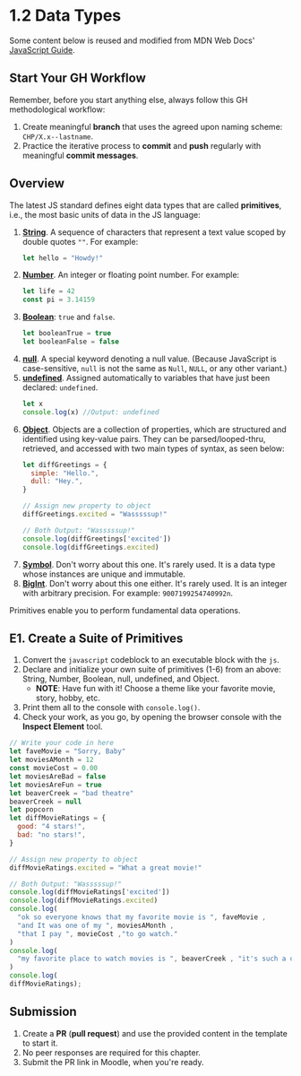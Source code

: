 # 1.2 Data Types

<p class="cite_small">
  Some content below is reused and modified from MDN Web Docs' <a href="https://developer.mozilla.org/en-US/docs/Web/JavaScript/Guide/" target="_blank" rel="noopenner noreferrer">JavaScript Guide</a>.
</p>

## Start Your GH Workflow

Remember, before you start anything else, always follow this GH methodological workflow:

1. Create meaningful **branch** that uses the agreed upon naming scheme: `CHP/X.x--lastname`.
2. Practice the iterative process to **commit** and **push** regularly with meaningful **commit messages**.

## Overview

The latest JS standard defines eight data types that are called **primitives**, i.e., the most basic units of data in the JS language:

1. [**String**](https://developer.mozilla.org/en-US/docs/Glossary/String). A sequence of characters that represent a text value scoped by double quotes `""`. For example:
    ```javascript
    let hello = "Howdy!"
    ```
2. [**Number**](https://developer.mozilla.org/en-US/docs/Glossary/Number). An integer or floating point number. For example:
    ```javascript
    let life = 42
    const pi = 3.14159
    ```
3. [**Boolean**](https://developer.mozilla.org/en-US/docs/Glossary/Boolean): `true` and `false`.
    ```javascript
    let booleanTrue = true
    let booleanFalse = false
    ```
4. [**null**](https://developer.mozilla.org/en-US/docs/Glossary/Null). A special keyword denoting a null value. (Because JavaScript is case-sensitive, `null` is not the same as `Null`, `NULL`, or any other variant.)
5. [**undefined**](https://developer.mozilla.org/en-US/docs/Glossary/Undefined). Assigned automatically to variables that have just been declared: `undefined`.
    ```javascript
    let x
    console.log(x) //Output: undefined
    ```
6. [**Object**](https://developer.mozilla.org/en-US/docs/Glossary/Object). Objects are a collection of properties, which are structured and identified using key-value pairs. They can be parsed/looped-thru, retrieved, and accessed with two main types of syntax, as seen below:
    ```javascript
    let diffGreetings = {
      simple: "Hello.",
      dull: "Hey.",
    }

    // Assign new property to object
    diffGreetings.excited = "Wasssssup!"

    // Both Output: "Wasssssup!"
    console.log(diffGreetings['excited'])
    console.log(diffGreetings.excited)
    ```
7. [**Symbol**](/en-US/docs/Web/JavaScript/Reference/Global_Objects/Symbol). Don't worry about this one. It's rarely used. It is a data type whose instances are unique and immutable.
8. [**BigInt**](https://developer.mozilla.org/en-US/docs/Glossary/BigInt). Don't worry about this one either. It's rarely used. It is an integer with arbitrary precision. For example: `9007199254740992n`.

Primitives enable you to perform fundamental data operations.

## E1. Create a Suite of Primitives

1. Convert the `javascript` codeblock to an executable block with the `js`.
2. Declare and initialize your own suite of primitives (1-6) from an above: String, Number, Boolean, null, undefined, and Object.
    - **NOTE**: Have fun with it! Choose a theme like your favorite movie, story, hobby, etc.
3. Print them all to the console with `console.log()`.
4. Check your work, as you go, by opening the browser console with the **Inspect Element** tool.

```js
// Write your code in here
let faveMovie = "Sorry, Baby"
let moviesAMonth = 12
const movieCost = 0.00
let moviesAreBad = false
let moviesAreFun = true
let beaverCreek = "bad theatre"
beaverCreek = null
let popcorn
let diffMovieRatings = {
  good: "4 stars!",
  bad: "no stars!",
}

// Assign new property to object
diffMovieRatings.excited = "What a great movie!"

// Both Output: "Wasssssup!"
console.log(diffMovieRatings['excited'])
console.log(diffMovieRatings.excited)
console.log(
  "ok so everyone knows that my favorite movie is ", faveMovie ,
  "and It was one of my ", moviesAMonth ,
  "that I pay ", movieCost ,"to go watch."
)
console.log(
  "my favorite place to watch movies is ", beaverCreek , "it's such a quality theatre!"
)
console.log(
diffMovieRatings);
```

## Submission

1. Create a **PR** (**pull request**) and use the provided content in the template to start it.
2. No peer responses are required for this chapter.
3. Submit the PR link in Moodle, when you're ready.